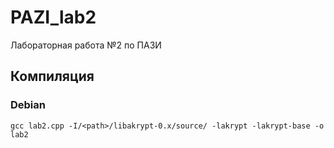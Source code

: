 # PAZI_lab2
Лабораторная работа №2 по ПАЗИ


## Компиляция

### Debian

`gcc lab2.cpp -I/<path>/libakrypt-0.x/source/ -lakrypt -lakrypt-base -o lab2`
